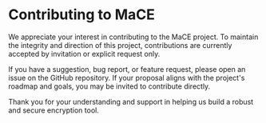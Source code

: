# Contributing to MaCE

We appreciate your interest in contributing to the MaCE project. To maintain the integrity and direction of this project, contributions are currently accepted by invitation or explicit request only.

If you have a suggestion, bug report, or feature request, please open an issue on the GitHub repository. If your proposal aligns with the project's roadmap and goals, you may be invited to contribute directly.

Thank you for your understanding and support in helping us build a robust and secure encryption tool.

